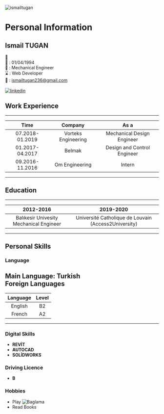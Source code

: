 ![ismailtugan](https://cdn.glitch.com/14692797-bc95-4e4f-be9b-2428a63c3bec%2F11998929_485623764945314_1479378458455518860_n.jpg?v=1589474851700)
# Personal Information 
## Ismail TUGAN
 :man: <br/>
:date: : 01/04/1994 <br/>
:necktie: : Mechanical Engineer <br/>
:hourglass: : Web Developer <br/>
:e-mail: : ismailtugan236@gmail.com <br/> <br> 
[![linkedin](https://cdn3.iconfinder.com/data/icons/socialnetworking/32/linkedin.png)](https://www.linkedin.com/in/ismail-tu%C4%9Fan-b8b21018b/) <br> 

## Work Experience <br>

---

| Time | Company | As a |
| :-----: | :-----: | :-----:|
| 07.2018-01.2019 | Vorteks Engineering | Mechanical Design Engineer |
| 01.2017-04.2017 | Belmak | Design and Control Engineer |
| 09.2016-11.2016 | Om Engineering | Intern | <br> 

---

## Education <br> 

---

| 2012-2016 | 2019-2020 | 
| :-------------------------------------: | :--------------------------------------------------: |
| Balıkesir Univesity Mechanical Engineer | Université Catholique de Louvain (Access2University) | <br>

---

## Personal Skills 
### Language
**Main Language:** Turkish <br>
**Foreign Languages** <br>
---

| Language | Level |
| :-----: | :-----: |
| English | B2 |
| French | A2 | <br>

---
### Digital Skills
* **REVİT** <br>
* **AUTOCAD** <br>
* **SOLİDWORKS** <br>

### Driving Licence
* **B** <br>

### Hobbies
* Play ![Baglama](https://cdn.glitch.com/14692797-bc95-4e4f-be9b-2428a63c3bec%2Fba%C4%9Flama%20icon.jpg?v=1589474063099)
* Read Books 
